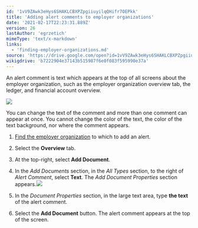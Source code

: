 ```yaml
---
id: '1vV9ZAwk3eHys6SHAKLCBXPZpgiiuyilqQHifr7OEPkk'
title: 'Adding alert comments to employer organizations'
date: '2021-02-17T22:23:31.889Z'
version: 26
lastAuthor: 'egrzetich'
mimeType: 'text/x-markdown'
links:
  - 'finding-employer-organizations.md'
source: 'https://drive.google.com/open?id=1vV9ZAwk3eHys6SHAKLCBXPZpgiiuyilqQHifr7OEPkk'
wikigdrive: 'b7222904e37143b515987f6e0f083f595990e37a'
---
```

An alert comment is text which appears at the top of all screens about the employer organization, such as the employer organization overview tab, the ledger, and financial account overview.

![](../adding-alert-comments-to-employer-organizations.assets/1000000000000241000000BC7B7CEED2138CF8C6.png)

You can change the text of the comment and more than one comment can appear at once. You cannot change the color of the text, the color of the text background, nor where the comment appears.
1. [Find the employer organization](finding-employer-organizations.md) to which to add an alert.
2. Select the <strong>Overview</strong> tab.
3. At the top-right, select <strong>Add Document</strong>.
4. In the <em>Add Documents</em> section, in the <em>All Types</em> section, to the right of <em>Alert Comment</em>, select <strong>Text</strong>. The <em>Add Document Properties</em>
    section appears.<img src="../adding-alert-comments-to-employer-organizations.assets/10000000000001C600000051B9FE3C827A52A20C.png" />

5. In the <em>Document Properties</em> section, in the large text area, type <strong>the text</strong> of the alert comment.
6. Select the <strong>Add Document</strong> button. The alert comment appears at the top of the screen.

